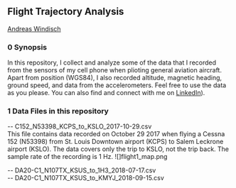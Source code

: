 ## Flight Trajectory Analysis   
[Andreas Windisch](https://www.linkedin.com/in/andreas-windisch-physics/)
   
### 0 Synopsis   
In this repository, I collect and analyze some of the data that I recorded from the sensors of my cell phone when plioting general aviation aircraft. Apart from position (WGS84), I also recorded altitude, magnetic heading, ground speed, and data from the accelerometers.
Feel free to use the data as you please. You can also find and connect with me on [LinkedIn](https://www.linkedin.com/in/andreas-windisch-physics/)).

### 1 Data Files in this repository   

-- C152_N53398_KCPS_to_KSLO_2017-10-29.csv     
This file contains data recorded on October 29 2017 when flying a Cessna 152 (N53398) from St. Louis Downtown airport (KCPS) to Salem Leckrone airport (KSLO). The data covers only the trip to KSLO, not the trip back. The sample rate of the recording is 1 Hz. 
![]flight1_map.png

-- DA20-C1_N107TX_KSUS_to_1H3_2018-07-17.csv   
-- DA20-C1_N107TX_KSUS_to_KMYJ_2018-09-15.csv   

      
